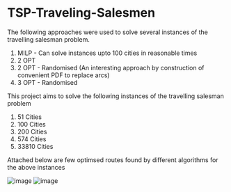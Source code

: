# TSP-Traveling-Salesmen
The following approaches were used to solve several instances of the travelling salesman problem. 

1. MILP - Can solve instances upto 100 cities in reasonable times
2. 2 OPT
3. 2 OPT - Randomised (An interesting approach by construction of convenient PDF to replace arcs)
4. 3 OPT - Randomised

This project aims to solve the following instances of the travelling salesman problem 

1. 51 Cities
2. 100 Cities
3. 200 Cities
4. 574 Cities
5. 33810 Cities

Attached below are few optimsed routes found by different algorithms for the above instances

![image](https://github.com/adelsakkir/TSP-Traveling-Salesmen-/assets/63802234/a9d9f53d-0f76-41c5-913a-ab5abe6e28ec)
![image](https://github.com/adelsakkir/TSP-Traveling-Salesmen-/assets/63802234/6d433c48-b8df-4ad9-aac9-e183bf9daae5)



